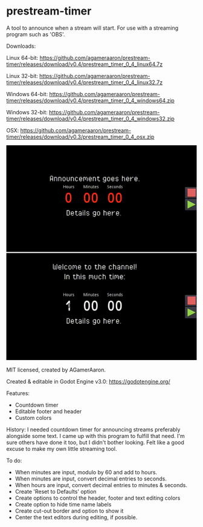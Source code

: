 # prestream-timer
A tool to announce when a stream will start. 
For use with a streaming program such as 'OBS'.

Downloads:

Linux 64-bit: https://github.com/agameraaron/prestream-timer/releases/download/v0.4/prestream_timer_0_4_linux64.7z

Linux 32-bit: https://github.com/agameraaron/prestream-timer/releases/download/v0.4/prestream_timer_0_4_linux32.7z

Windows 64-bit: https://github.com/agameraaron/prestream-timer/releases/download/v0.4/prestream_timer_0_4_windows64.zip

Windows 32-bit: https://github.com/agameraaron/prestream-timer/releases/download/v0.4/prestream_timer_0_4_windows32.zip

OSX: https://github.com/agameraaron/prestream-timer/releases/download/v0.3/prestream_timer_0_4_osx.zip

![alt text](https://raw.githubusercontent.com/agameraaron/prestream-timer/master/demo1.gif) 
![alt text](https://raw.githubusercontent.com/agameraaron/prestream-timer/master/demo2.gif)

MIT licensed, created by AGamerAaron.

Created & editable in Godot Engine v3.0: https://godotengine.org/

Features:
- Countdown timer
- Editable footer and header
- Custom colors

History:
I needed countdown timer for announcing streams preferably alongside some text. I came up with this program to fulfill that need. I'm sure others have done it too, but I didn't bother looking. Felt like a good excuse to make my own little streaming tool.

To do:
- When minutes are input, modulo by 60 and add to hours.
- When minutes are input, convert decimal entries to seconds.
- When hours are input, convert decimal entries to minutes & seconds.
- Create 'Reset to Defaults' option
- Create options to control the header, footer and text editing colors
- Create option to hide time name labels
- Create cut-out border and option to show it
- Center the text editors during editing, if possible.

